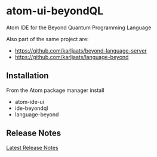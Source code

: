 # atom-ui-beyondQL
Atom IDE for the Beyond Quantum Programming Language

Also part of the same project are:
* https://github.com/karljaats/beyond-language-server
* https://github.com/karljaats/language-beyond

## Installation
From the Atom package manager install
* atom-ide-ui
* ide-beyondql
* language-beyond

## Release Notes
[Latest Release Notes](https://github.com/karljaats/atom-ui-beyondQL/wiki/Release-notes#Iteration3)
